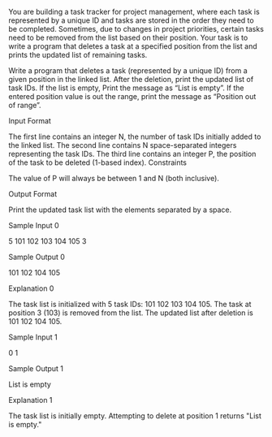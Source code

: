 You are building a task tracker for project management, where each task is represented by a unique ID and tasks are stored in the order they need to be completed. Sometimes, due to changes in project priorities, certain tasks need to be removed from the list based on their position. Your task is to write a program that deletes a task at a specified position from the list and prints the updated list of remaining tasks.

Write a program that deletes a task (represented by a unique ID) from a given position in the linked list. After the deletion, print the updated list of task IDs. If the list is empty, Print the message as “List is empty”. If the entered position value is out the range, print the message as “Position out of range”.

Input Format

The first line contains an integer N, the number of task IDs initially added to the linked list.
The second line contains N space-separated integers representing the task IDs.
The third line contains an integer P, the position of the task to be deleted (1-based index).
Constraints

The value of P will always be between 1 and N (both inclusive).

Output Format

Print the updated task list with the elements separated by a space.

Sample Input 0

5
101 102 103 104 105
3

Sample Output 0

101 102 104 105

Explanation 0

The task list is initialized with 5 task IDs: 101 102 103 104 105. The task at position 3 (103) is removed from the list. The updated list after deletion is 101 102 104 105.

Sample Input 1

0
1

Sample Output 1

List is empty

Explanation 1

The task list is initially empty. Attempting to delete at position 1 returns "List is empty."
